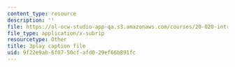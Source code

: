 ```yaml
---
content_type: resource
description: ''
file: https://ol-ocw-studio-app-qa.s3.amazonaws.com/courses/20-020-introduction-to-biological-engineering-design-spring-2009/9f22e9ab6f0750cfafd029ef66b891fc_CUrlh0yrQ8s.vtt
file_type: application/x-subrip
resourcetype: Other
title: 3play caption file
uid: 9f22e9ab-6f07-50cf-afd0-29ef66b891fc
---
```

